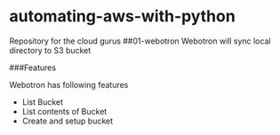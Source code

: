# automating-aws-with-python

Repository for the cloud gurus
##01-webotron
Webotron will sync local directory to S3 bucket

###Features

Webotron has following features

- List Bucket
- List contents of Bucket
- Create and setup bucket
